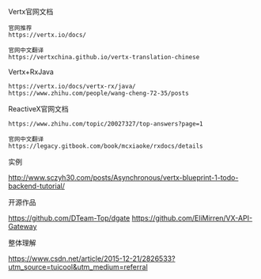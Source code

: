 




Vertx官网文档
    
    官网推荐
    https://vertx.io/docs/
    
    官网中文翻译
    https://vertxchina.github.io/vertx-translation-chinese


Vertx+RxJava

    https://vertx.io/docs/vertx-rx/java/
    https://www.zhihu.com/people/wang-cheng-72-35/posts



ReactiveX官网文档

    https://www.zhihu.com/topic/20027327/top-answers?page=1
    
    官网中文翻译
    https://legacy.gitbook.com/book/mcxiaoke/rxdocs/details




实例

http://www.sczyh30.com/posts/Asynchronous/vertx-blueprint-1-todo-backend-tutorial/




开源作品 

https://github.com/DTeam-Top/dgate
https://github.com/EliMirren/VX-API-Gateway




整体理解

https://www.csdn.net/article/2015-12-21/2826533?utm_source=tuicool&utm_medium=referral